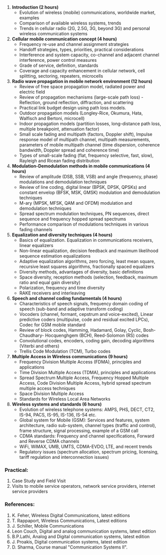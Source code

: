 1. **Introduction (2 hours)**
    * Evolution of wireless (mobile) communications, worldwide market, examples
    * Comparison of available wireless systems, trends
    * Trends in cellular radio (2G, 2.5G, 3G, beyond 3G) and personal wireless communication systems
2. **Cellular mobile communication concept (4 hours)**
    * Frequency re-use and channel assignment strategies
    * Handoff strategies, types, priorities, practical considerations
    * Interference and system capacity, co-channel and adjacent channel interference, power control measures
    * Grade of service, definition, standards
    * Coverage and capacity enhancement in cellular network, cell splitting, sectoring, repeaters, microcells
3. **Radio wave propagation in mobile network environment (12 hours)**
    * Review of free space propagation model, radiated power and electric field
    * Review of propagation mechanisms (large-scale path loss) - Reflection, ground reflection, diffraction, and scattering
    * Practical link budget design using path loss models.
    * Outdoor propagation models (Longley-Rice, Okumura, Hata, Walfisch and Bertoni, microcell)
    * Indoor propagation models (partition losses, long-distance path loss, multiple breakpoint, attenuation factor)
    * Small scale fading and multipath (factors, Doppler shift), Impulse response model of multipath channel, multipath measurements, parameters of mobile multipath channel (time dispersion, coherence bandwidth, Doppler spread and coherence time)
    * Types of small-scale fading (flat, frequency selective, fast, slow), Rayleigh and Ricean fading distribution
4. **Modulation-Demodulation methods in mobile communications (4 hours)**
    * Review of amplitude (DSB, SSB, VSB) and angle (frequency, phase) modulations and demodulation techniques
    * Review of line coding, digital linear (BPSK, DPSK, QPSKs) and constant envelop (BFSK, MSK, GMSK) modulation and demodulation techniques
    * M-ary (MPSK, MFSK, QAM and OFDM) modulation and demodulation techniques
    * Spread spectrum modulation techniques, PN sequences, direct sequence and frequency hopped spread spectrums
    * Performance comparison of modulations techniques in various fading channels
5. **Equalization and diversity techniques (4 hours)**
    * Basics of equalization. Equalization in communications receivers, linear equalizers
    * Non-linear equalization, decision feedback and maximum likelihood sequence estimation equalizations
    * Adaptive equalization algorithms, zero forcing, least mean square, recursive least squares algorithms, fractionally spaced equalizers
    * Diversity methods, advantages of diversity, basic definitions
    * Space diversity, reception methods (selection, feedback, maximum ratio and equal gain diversity)
    * Polarization, frequency and time diversity
    * RAKE receivers and interleaving
6. **Speech and channel coding fundamentals (4 hours)**
    * Characteristics of speech signals, frequency domain coding of speech (sub-band and adaptive transform coding)
    * Vocoders (channel, formant, cepstrum and voice-excited), Linear predictive coders (multipulse, code and residual excited LPCs), Codec for GSM mobile standard
    * Review of block codes, Hamming, Hadamard, Golay, Cyclic, Bosh-Chaudhary- Hocquenghgem (BCH), Reed-Solomon (RS) codes
    * Convolutional codes, encoders, coding gain, decoding algorithms (Viterbi and others)
    * Trellis Code Modulation (TCM), Turbo codes
7. **Multiple Access in Wireless communications (9 hours)**
    * Frequency Division Multiple Access (FDMA), principles and applications
    * Time Division Multiple Access (TDMA), principles and applications
    * Spread Spectrum Multiple Access, Frequency Hopped Multiple Access, Code Division Multiple Access, hybrid spread spectrum multiple access techniques
    * Space Division Multiple Access
    * Standards for Wireless Local Area Networks
8. **Wireless systems and standards (6 hours)**
    * Evolution of wireless telephone systems: AMPS, PHS, DECT, CT2, IS-94, PACS, IS-95, IS-136, IS-54 etc.
    * Global system for Mobile (GSM): Services and features, system architecture, radio sub-system, channel types (traffic and control), frame structure, signal processing, example of a GSM call
    * CDMA standards: Frequency and channel specifications, Forward and Reverse CDMA channels
    * WiFi, WiMAX, UMB, UMTS, CDMA-EVDO, LTE, and recent trends
    * Regulatory issues (spectrum allocation, spectrum pricing, licensing, tariff regulation and interconnection issues)

### Practical:

1. Case Study and Field Visit
2. Visits to mobile service operators, network service providers, internet service providers

### References:

1. K. Feher, Wireless Digital Communications, latest editions
2. T. Rappaport, Wireless Communications, Latest editions
3. J. Schiller, Mobile Communications
4. Leon Couch, Digital and analog communication systems, latest edition
5. B.P.Lathi, Analog and Digital communication systems, latest edition
6. J. Proakis, Digital communication systems, latest edition
7. D. Sharma, Course manual "Communication Systems II".

